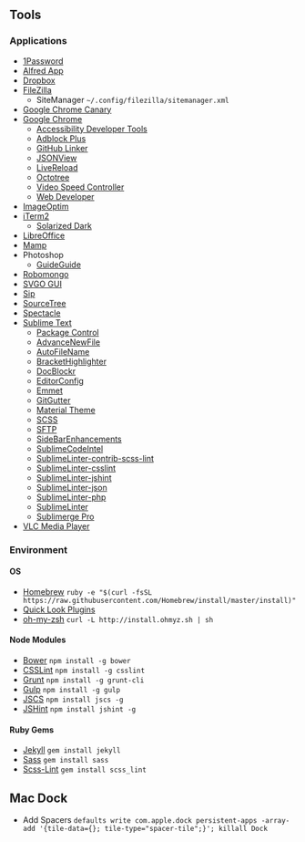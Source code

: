 ## Tools

### Applications
* [1Password](https://agilebits.com/onepassword)
* [Alfred App](http://www.alfredapp.com/)
* [Dropbox](https://www.dropbox.com/)
* [FileZilla](https://filezilla-project.org/)
	* SiteManager `~/.config/filezilla/sitemanager.xml`
* [Google Chrome Canary](https://www.google.de/chrome/browser/canary.html)
* [Google Chrome](http://www.google.com/chrome/)
	* [Accessibility Developer Tools](https://chrome.google.com/webstore/detail/accessibility-developer-t/fpkknkljclfencbdbgkenhalefipecmb)
	* [Adblock Plus](https://adblockplus.org)
	* [GitHub Linker](https://chrome.google.com/webstore/detail/github-linker/jlmafbaeoofdegohdhinkhilhclaklkp)
	* [JSONView](https://chrome.google.com/webstore/detail/jsonview/chklaanhfefbnpoihckbnefhakgolnmc)
	* [LiveReload](http://livereload.com/extensions/)
	* [Octotree](https://chrome.google.com/webstore/detail/octotree/bkhaagjahfmjljalopjnoealnfndnagc)
	* [Video Speed Controller](https://chrome.google.com/webstore/detail/video-speed-controller/nffaoalbilbmmfgbnbgppjihopabppdk)
	* [Web Developer](https://chrome.google.com/webstore/detail/web-developer/bfbameneiokkgbdmiekhjnmfkcnldhhm)
* [ImageOptim](https://imageoptim.com/)
* [iTerm2](https://www.iterm2.com/)
	* [Solarized Dark](http://iterm2colorschemes.com/)
* [LibreOffice](https://de.libreoffice.org/)
* [Mamp](http://www.mamp.info/de/)
* Photoshop
	* [GuideGuide](http://guideguide.me/)
* [Robomongo](http://robomongo.org/)
* [SVGO GUI](https://github.com/svg/svgo-gui)
* [Sip](https://itunes.apple.com/us/app/sip/id507257563)
* [SourceTree](http://www.sourcetreeapp.com/)
* [Spectacle](http://spectacleapp.com/)
* [Sublime Text](http://www.sublimetext.com/)
	* [Package Control](https://packagecontrol.io/installation)
	* [AdvanceNewFile](https://packagecontrol.io/packages/AdvancedNewFile)
	* [AutoFileName](https://packagecontrol.io/packages/AutoFileName)
	* [BracketHighlighter](https://packagecontrol.io/packages/BracketHighlighter)
	* [DocBlockr](https://packagecontrol.io/packages/DocBlockr)
	* [EditorConfig](https://packagecontrol.io/packages/EditorConfig)
	* [Emmet](https://packagecontrol.io/packages/Emmet)
	* [GitGutter](https://packagecontrol.io/packages/GitGutter)
	* [Material Theme](https://packagecontrol.io/packages/Material%20Theme)
	* [SCSS](https://packagecontrol.io/packages/SCSS)
	* [SFTP](https://packagecontrol.io/packages/SFTP)
	* [SideBarEnhancements](https://packagecontrol.io/packages/SideBarEnhancements)
	* [SublimeCodeIntel](https://packagecontrol.io/packages/SublimeCodeIntel)
	* [SublimeLinter-contrib-scss-lint](https://packagecontrol.io/packages/SublimeLinter-contrib-scss-lint)
	* [SublimeLinter-csslint](https://packagecontrol.io/packages/SublimeLinter-csslint)
	* [SublimeLinter-jshint](https://packagecontrol.io/packages/SublimeLinter-jshint)
	* [SublimeLinter-json](https://packagecontrol.io/packages/SublimeLinter-json)
	* [SublimeLinter-php](https://packagecontrol.io/packages/SublimeLinter-php)
	* [SublimeLinter](https://packagecontrol.io/packages/SublimeLinter)
	* [Sublimerge Pro](https://packagecontrol.io/packages/Sublimerge%20Pro)
* [VLC Media Player](http://www.videolan.org/vlc/)

### Environment
#### OS
* [Homebrew](http://brew.sh/) `ruby -e "$(curl -fsSL https://raw.githubusercontent.com/Homebrew/install/master/install)"`
* [Quick Look Plugins](https://github.com/sindresorhus/quick-look-plugins)
* [oh-my-zsh](https://github.com/robbyrussell/oh-my-zsh) `curl -L http://install.ohmyz.sh | sh`

#### Node Modules
* [Bower](http://bower.io/) `npm install -g bower`
* [CSSLint](https://github.com/CSSLint/csslint) `npm install -g csslint`
* [Grunt](http://gruntjs.com/) `npm install -g grunt-cli`
* [Gulp](http://gulpjs.com/) `npm install -g gulp`
* [JSCS](https://github.com/jscs-dev/node-jscs) `npm install jscs -g`
* [JSHint](http://jshint.com/docs/) `npm install jshint -g`

#### Ruby Gems
* [Jekyll](https://jekyllrb.com/) `gem install jekyll`
* [Sass](http://sass-lang.com/) `gem install sass`
* [Scss-Lint](https://github.com/brigade/scss-lint) `gem install scss_lint`

## Mac Dock
* Add Spacers `defaults write com.apple.dock persistent-apps -array-add '{tile-data={}; tile-type="spacer-tile";}'; killall Dock`
